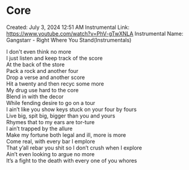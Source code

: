 # Core

Created: July 3, 2024 12:51 AM
Instrumental Link: https://www.youtube.com/watch?v=PhV-gTwXNLA
Instrumental Name: Gangstarr - Right Where You Stand(Instrumentals)
  
I don't even think no more  
I just listen and keep track of the score  
At the back of the store  
Pack a rock and another four  
Drop a verse and another score  
Hit a twenty and then recyc some more  
My drug use hard to the core  
Blend in with the decor  
While fending desire to go on a tour  
I ain’t like you show keys stuck on your four by fours  
Live big, spit big, bigger than you and yours  
Rhymes that to my ears are tor-ture  
I ain’t trapped by the allure  
Make my fortune both legal and ill, more is more  
Come real, with every bar I emplore  
That y’all rebar you shit so I don’t crush when I explore  
Ain’t even looking to argue no more  
It’s a fight to the death with every one of you whores  